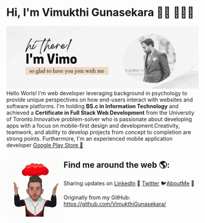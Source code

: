 # Hi, I'm Vimukthi Gunasekara 👋🏾 👩🏾‍💻

<img src="cover.png">
Hello Worls! I'm web developer leveraging background in psychology to provide unique perspectives on how end-users interact with websites and software platforms.
I'm holding <a><b>BS.c in Information Technology</b></a> and achieved a <a><b>Certificate in Full Stack Web Development</b></a> from the University of Toronto.Innovative problem-solver who is passionate about developing apps with a focus on mobile-first design and development.Creativity, teamwork, and ability to develop projects from concept to completion are strong points.
Furthermore, I'm an experienced mobile application developer <a href="https://play.google.com/store/apps/dev?id=8946113378972656642&hl=en">Google Play Store 📱 </a>

## Find me around the web 🌎: <img align="left" width="150" height="150" src="Icon.gif">
Sharing updates on <a href="https://www.linkedin.com/in/vimukthi-gunasekara/">LinkedIn</a> 💼 <a href="https://twitter.com/Vimu_Gunasekara">Twitter</a> 🐦<a href="https://about.me/VimukthiGunasekara/">AboutMe</a> 🧔

Originally from my GitHub:  
<https://github.com/VimukthiGunasekara/>
